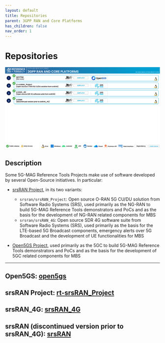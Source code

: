 ```yaml
---
layout: default
title: Repositories
parent: 3GPP RAN and Core Platforms
has_children: false
nav_order: 1
---
```


# Repositories

<img src="../../assets/images/projects/3gpp_repos.png">

## Description

Some 5G-MAG Reference Tools Projects make use of software developed by several Open-Source initiatives. In particular:

* [srsRAN Project](https://www.srsran.com/), in its two variants:
  * `srsran/srsRAN_Project`: Open source O-RAN 5G CU/DU solution from Software Radio Systems (SRS), used primarily as the NG-RAN to build 5G-MAG Reference Tools demonstrators and PoCs and as the basis for the development of NG-RAN related components for MBS
  * `srsran/srsRAN_4G`: Open source SDR 4G software suite from Software Radio Systems (SRS), used primarily as the basis for the LTE-based 5G Broadcast components, emergency alerts over 5G Broadcast and the development of UE functionalities for MBS

* [Open5GS Project](https://www.open5gs.org), used primarily as the 5GC to build 5G-MAG Reference Tools demonstrators and PoCs and as the basis for the development of 5GC related components for MBS

---

## Open5GS: [open5gs](https://github.com/5G-MAG/open5gs)

## srsRAN Project: [rt-srsRAN_Project](https://github.com/5G-MAG/rt-srsRAN_Project)

## srsRAN_4G: [srsRAN_4G](https://github.com/5G-MAG/srsRAN_4G)

## srsRAN (discontinued version prior to srsRAN_4G): [srsRAN](https://github.com/5G-MAG/srsRAN)
